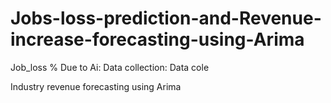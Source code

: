 # Jobs-loss-prediction-and-Revenue-increase-forecasting-using-Arima
Job_loss % Due to Ai:
Data collection:
Data cole

Industry revenue forecasting using Arima

